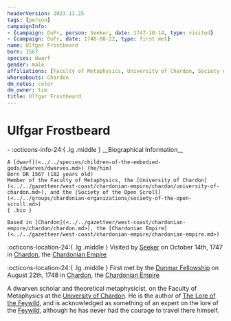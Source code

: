 ```yaml
---
headerVersion: 2023.11.25
tags: [person]
campaignInfo:
- {campaign: DuFr, person: Seeker, date: 1747-10-14, type: visited}
- {campaign: DuFr, date: 1748-08-22, type: first met}
name: Ulfgar Frostbeard
born: 1567
species: dwarf
gender: male
affiliations: [Faculty of Metaphysics, University of Chardon, Society of the Open Scroll]
whereabouts: Chardon
dm_notes: color
dm_owner: tim
title: Ulfgar Frostbeard
---
```

# Ulfgar Frostbeard
<div class="grid cards ext-narrow-margin ext-one-column" markdown>
- :octicons-info-24:{ .lg .middle } __Biographical Information__

    A [dwarf](<../../species/children-of-the-embodied-gods/dwarves/dwarves.md>) (he/him)  
    Born DR 1567 (182 years old)  
    Member of the Faculty of Metaphysics, the [University of Chardon](<../../gazetteer/west-coast/chardonian-empire/chardon/university-of-chardon.md>), and the [Society of the Open Scroll](<../../groups/chardonian-organizations/society-of-the-open-scroll.md>)  
    { .bio }

    Based in [Chardon](<../../gazetteer/west-coast/chardonian-empire/chardon/chardon.md>), the [Chardonian Empire](<../../gazetteer/west-coast/chardonian-empire/chardonian-empire.md>)
</div>



:octicons-location-24:{ .lg .middle } Visited by [Seeker](<../pcs/dunmar-fellowship/seeker.md>) on October 14th, 1747 in [Chardon](<../../gazetteer/west-coast/chardonian-empire/chardon/chardon.md>), the [Chardonian Empire](<../../gazetteer/west-coast/chardonian-empire/chardonian-empire.md>)  



:octicons-location-24:{ .lg .middle } First met by the [Dunmar Fellowship](<../pcs/dunmar-fellowship/dunmar-fellowship.md>) on August 22th, 1748 in [Chardon](<../../gazetteer/west-coast/chardonian-empire/chardon/chardon.md>), the [Chardonian Empire](<../../gazetteer/west-coast/chardonian-empire/chardonian-empire.md>)  


A dwarven scholar and theoretical metaphysicist, on the Faculty of Metaphysics at the [University of Chardon](<../../gazetteer/west-coast/chardonian-empire/chardon/university-of-chardon.md>).  He is the author of [The Lore of the Feywild](<../../things/books/the-lore-of-the-feywild.md>), and is acknowledged as something of an expert on the lore of the [Feywild](<../../cosmology/multiverse/echo-realms/feywild/feywild.md>), although he has never had the courage to travel there himself. 

